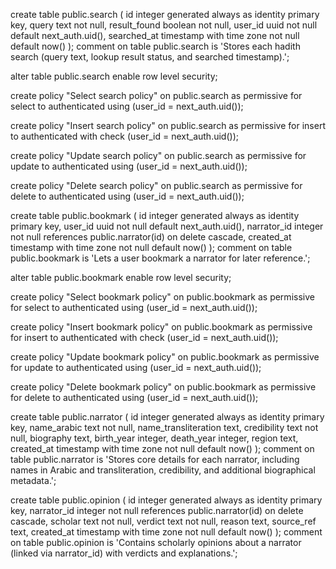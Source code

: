 create table public.search (
  id integer generated always as identity primary key,
  query text not null,
  result_found boolean not null,
  user_id uuid not null default next_auth.uid(),
  searched_at timestamp with time zone not null default now()
);
comment on table public.search is 'Stores each hadith search (query text, lookup result status, and searched timestamp).';

alter table public.search enable row level security;

create policy "Select search policy" on public.search as permissive for select
  to authenticated using (user_id = next_auth.uid());

create policy "Insert search policy" on public.search as permissive for insert
  to authenticated with check (user_id = next_auth.uid());

create policy "Update search policy" on public.search as permissive for update
  to authenticated using (user_id = next_auth.uid());

create policy "Delete search policy" on public.search as permissive for delete
  to authenticated using (user_id = next_auth.uid());

create table public.bookmark (
  id integer generated always as identity primary key,
  user_id uuid not null default next_auth.uid(),
  narrator_id integer not null references public.narrator(id) on delete cascade,
  created_at timestamp with time zone not null default now()
);
comment on table public.bookmark is 'Lets a user bookmark a narrator for later reference.';

alter table public.bookmark enable row level security;

create policy "Select bookmark policy" on public.bookmark as permissive for select
  to authenticated using (user_id = next_auth.uid());

create policy "Insert bookmark policy" on public.bookmark as permissive for insert
  to authenticated with check (user_id = next_auth.uid());

create policy "Update bookmark policy" on public.bookmark as permissive for update
  to authenticated using (user_id = next_auth.uid());

create policy "Delete bookmark policy" on public.bookmark as permissive for delete
  to authenticated using (user_id = next_auth.uid());

create table public.narrator (
  id integer generated always as identity primary key,
  name_arabic text not null,
  name_transliteration text,
  credibility text not null,
  biography text,
  birth_year integer,
  death_year integer,
  region text,
  created_at timestamp with time zone not null default now()
);
comment on table public.narrator is 'Stores core details for each narrator, including names in Arabic and transliteration, credibility, and additional biographical metadata.';

create table public.opinion (
  id integer generated always as identity primary key,
  narrator_id integer not null references public.narrator(id) on delete cascade,
  scholar text not null,
  verdict text not null,
  reason text,
  source_ref text,
  created_at timestamp with time zone not null default now()
);
comment on table public.opinion is 'Contains scholarly opinions about a narrator (linked via narrator_id) with verdicts and explanations.';